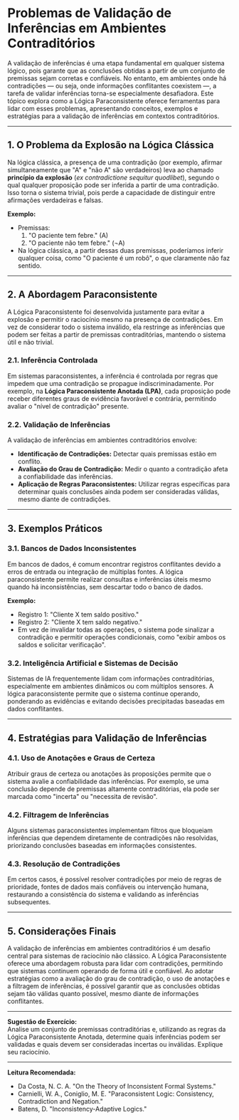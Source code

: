 # Problemas de Validação de Inferências em Ambientes Contraditórios

A validação de inferências é uma etapa fundamental em qualquer sistema lógico, pois garante que as conclusões obtidas a partir de um conjunto de premissas sejam corretas e confiáveis. No entanto, em ambientes onde há contradições — ou seja, onde informações conflitantes coexistem —, a tarefa de validar inferências torna-se especialmente desafiadora. Este tópico explora como a Lógica Paraconsistente oferece ferramentas para lidar com esses problemas, apresentando conceitos, exemplos e estratégias para a validação de inferências em contextos contraditórios.

---

## 1. O Problema da Explosão na Lógica Clássica

Na lógica clássica, a presença de uma contradição (por exemplo, afirmar simultaneamente que "A" e "não A" são verdadeiros) leva ao chamado **princípio da explosão** (*ex contradictione sequitur quodlibet*), segundo o qual qualquer proposição pode ser inferida a partir de uma contradição. Isso torna o sistema trivial, pois perde a capacidade de distinguir entre afirmações verdadeiras e falsas.

**Exemplo:**
- Premissas:  
  1. "O paciente tem febre." (A)  
  2. "O paciente não tem febre." (¬A)
- Na lógica clássica, a partir dessas duas premissas, poderíamos inferir qualquer coisa, como "O paciente é um robô", o que claramente não faz sentido.

---

## 2. A Abordagem Paraconsistente

A Lógica Paraconsistente foi desenvolvida justamente para evitar a explosão e permitir o raciocínio mesmo na presença de contradições. Em vez de considerar todo o sistema inválido, ela restringe as inferências que podem ser feitas a partir de premissas contraditórias, mantendo o sistema útil e não trivial.

### 2.1. Inferência Controlada

Em sistemas paraconsistentes, a inferência é controlada por regras que impedem que uma contradição se propague indiscriminadamente. Por exemplo, na **Lógica Paraconsistente Anotada (LPA)**, cada proposição pode receber diferentes graus de evidência favorável e contrária, permitindo avaliar o "nível de contradição" presente.

### 2.2. Validação de Inferências

A validação de inferências em ambientes contraditórios envolve:

- **Identificação de Contradições:** Detectar quais premissas estão em conflito.
- **Avaliação do Grau de Contradição:** Medir o quanto a contradição afeta a confiabilidade das inferências.
- **Aplicação de Regras Paraconsistentes:** Utilizar regras específicas para determinar quais conclusões ainda podem ser consideradas válidas, mesmo diante de contradições.

---

## 3. Exemplos Práticos

### 3.1. Bancos de Dados Inconsistentes

Em bancos de dados, é comum encontrar registros conflitantes devido a erros de entrada ou integração de múltiplas fontes. A lógica paraconsistente permite realizar consultas e inferências úteis mesmo quando há inconsistências, sem descartar todo o banco de dados.

**Exemplo:**  
- Registro 1: "Cliente X tem saldo positivo."
- Registro 2: "Cliente X tem saldo negativo."
- Em vez de invalidar todas as operações, o sistema pode sinalizar a contradição e permitir operações condicionais, como "exibir ambos os saldos e solicitar verificação".

### 3.2. Inteligência Artificial e Sistemas de Decisão

Sistemas de IA frequentemente lidam com informações contraditórias, especialmente em ambientes dinâmicos ou com múltiplos sensores. A lógica paraconsistente permite que o sistema continue operando, ponderando as evidências e evitando decisões precipitadas baseadas em dados conflitantes.

---

## 4. Estratégias para Validação de Inferências

### 4.1. Uso de Anotações e Graus de Certeza

Atribuir graus de certeza ou anotações às proposições permite que o sistema avalie a confiabilidade das inferências. Por exemplo, se uma conclusão depende de premissas altamente contraditórias, ela pode ser marcada como "incerta" ou "necessita de revisão".

### 4.2. Filtragem de Inferências

Alguns sistemas paraconsistentes implementam filtros que bloqueiam inferências que dependem diretamente de contradições não resolvidas, priorizando conclusões baseadas em informações consistentes.

### 4.3. Resolução de Contradições

Em certos casos, é possível resolver contradições por meio de regras de prioridade, fontes de dados mais confiáveis ou intervenção humana, restaurando a consistência do sistema e validando as inferências subsequentes.

---

## 5. Considerações Finais

A validação de inferências em ambientes contraditórios é um desafio central para sistemas de raciocínio não clássico. A Lógica Paraconsistente oferece uma abordagem robusta para lidar com contradições, permitindo que sistemas continuem operando de forma útil e confiável. Ao adotar estratégias como a avaliação do grau de contradição, o uso de anotações e a filtragem de inferências, é possível garantir que as conclusões obtidas sejam tão válidas quanto possível, mesmo diante de informações conflitantes.

---

**Sugestão de Exercício:**  
Analise um conjunto de premissas contraditórias e, utilizando as regras da Lógica Paraconsistente Anotada, determine quais inferências podem ser validadas e quais devem ser consideradas incertas ou inválidas. Explique seu raciocínio.

---

**Leitura Recomendada:**  
- Da Costa, N. C. A. "On the Theory of Inconsistent Formal Systems."  
- Carnielli, W. A., Coniglio, M. E. "Paraconsistent Logic: Consistency, Contradiction and Negation."  
- Batens, D. "Inconsistency-Adaptive Logics."